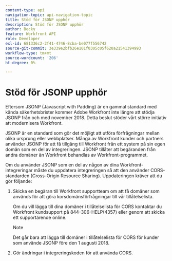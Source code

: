 ```yaml
---
content-type: api
navigation-topic: api-navigation-topic
title: Stöd för JSONP upphör
description: Stöd för JSONP upphör
author: Becky
feature: Workfront API
role: Developer
exl-id: 681336c2-2f41-4746-8cba-be077f556742
source-git-commit: 3e339e2bfb26e101f0305c05f620a21541394993
workflow-type: tm+mt
source-wordcount: '206'
ht-degree: 0%

---
```


# Stöd för JSONP upphör

Eftersom JSONP (Javascript with Padding) är en gammal standard med kända säkerhetsbrister kommer Adobe Workfront inte längre att stödja JSONP från och med november 2018. Detta beslut stöder vårt större initiativ att modernisera Workfront.

JSONP är en standard som gör det möjligt att utföra förfrågningar mellan olika ursprung eller webbplatser. Många av Workfront kunder och partners använder JSONP för att få tillgång till Workfront från ett system på sin egen domän som en del av integreringen. JSONP tillåter att begäranden från andra domäner än Workfront behandlas av Workfront-programmet.

Om du använder JSONP som en del av någon av dina Workfront-integreringar måste du uppdatera integreringen så att den använder CORS-standarden (Cross-Origin Resource Sharing). Uppdateringen kräver att du gör följande:

1. Skicka en begäran till Workfront supportteam om att få domäner som används för att göra korsdomänsförfrågningar till vår tillåtelselista.

   Om du vill lägga till dina domäner i tillåtelselista för CORS kontaktar du Workfront kundsupport på 844-306-HELP(4357) eller genom att skicka ett supportärende online.

   >[!NOTE]
   >
   >Det går bara att lägga till domäner i tillåtelselista för CORS för kunder som använde JSONP före den 1 augusti 2018.


1. Gör ändringar i integreringskoden för att använda CORS.
